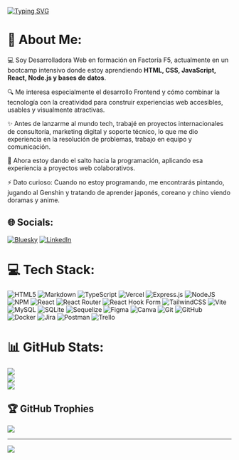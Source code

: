 [![Typing SVG](https://readme-typing-svg.demolab.com?font=Caveat&size=35&pause=1000&color=C778F7&width=435&height=60&lines=Hello%2C+it's+me...+%F0%9F%98%8A;Hola!+++%F0%9F%91%8B+)](https://git.io/typing-svg)

# 💫 About Me:
💻 Soy Desarrolladora Web en formación en Factoría F5, actualmente en un bootcamp intensivo donde estoy aprendiendo **HTML, CSS, JavaScript, React, Node.js y bases de datos**.

🔍 Me interesa especialmente el desarrollo Frontend y cómo combinar la tecnología con la creatividad para construir experiencias web accesibles, usables y visualmente atractivas.

✨ Antes de lanzarme al mundo tech, trabajé en proyectos internacionales de consultoría, marketing digital y soporte técnico, lo que me dio experiencia en la resolución de problemas, trabajo en equipo y comunicación.

🌱 Ahora estoy dando el salto hacia la programación, aplicando esa experiencia a proyectos web colaborativos.

⚡ Dato curioso: Cuando no estoy programando, me encontrarás pintando, jugando al Genshin y tratando de aprender japonés, coreano y chino viendo doramas y anime.


## 🌐 Socials:
[![Bluesky](https://img.shields.io/badge/bluesky-0285FF?style=for-the-badge&logo=bluesky&logoColor=%23FFFFFF)](https://bsky.app/profile/@olgalura.bsky.social) 
[![LinkedIn](https://img.shields.io/badge/LinkedIn-%230077B5.svg?logo=linkedin&logoColor=white)](https://www.linkedin.com/in/olga-ramirez-rodriguez/)

# 💻 Tech Stack:
![HTML5](https://img.shields.io/badge/html5-%23E34F26.svg?style=flat&logo=html5&logoColor=white) ![Markdown](https://img.shields.io/badge/markdown-%23000000.svg?style=flat&logo=markdown&logoColor=white) ![TypeScript](https://img.shields.io/badge/typescript-%23007ACC.svg?style=flat&logo=typescript&logoColor=white) ![Vercel](https://img.shields.io/badge/vercel-%23000000.svg?style=flat&logo=vercel&logoColor=white) ![Express.js](https://img.shields.io/badge/express.js-%23404d59.svg?style=flat&logo=express&logoColor=%2361DAFB) ![NodeJS](https://img.shields.io/badge/node.js-6DA55F?style=flat&logo=node.js&logoColor=white) ![NPM](https://img.shields.io/badge/NPM-%23CB3837.svg?style=flat&logo=npm&logoColor=white) ![React](https://img.shields.io/badge/react-%2320232a.svg?style=flat&logo=react&logoColor=%2361DAFB) ![React Router](https://img.shields.io/badge/React_Router-CA4245?style=flat&logo=react-router&logoColor=white) ![React Hook Form](https://img.shields.io/badge/React%20Hook%20Form-%23EC5990.svg?style=flat&logo=reacthookform&logoColor=white) ![TailwindCSS](https://img.shields.io/badge/tailwindcss-%2338B2AC.svg?style=flat&logo=tailwind-css&logoColor=white) ![Vite](https://img.shields.io/badge/vite-%23646CFF.svg?style=flat&logo=vite&logoColor=white) ![MySQL](https://img.shields.io/badge/mysql-4479A1.svg?style=flat&logo=mysql&logoColor=white) ![SQLite](https://img.shields.io/badge/sqlite-%2307405e.svg?style=flat&logo=sqlite&logoColor=white) ![Sequelize](https://img.shields.io/badge/Sequelize-52B0E7?style=flat&logo=Sequelize&logoColor=white) ![Figma](https://img.shields.io/badge/figma-%23F24E1E.svg?style=flat&logo=figma&logoColor=white) ![Canva](https://img.shields.io/badge/Canva-%2300C4CC.svg?style=flat&logo=Canva&logoColor=white) ![Git](https://img.shields.io/badge/git-%23F05033.svg?style=flat&logo=git&logoColor=white) ![GitHub](https://img.shields.io/badge/github-%23121011.svg?style=flat&logo=github&logoColor=white) ![Docker](https://img.shields.io/badge/docker-%230db7ed.svg?style=flat&logo=docker&logoColor=white) ![Jira](https://img.shields.io/badge/jira-%230A0FFF.svg?style=flat&logo=jira&logoColor=white) ![Postman](https://img.shields.io/badge/Postman-FF6C37?style=flat&logo=postman&logoColor=white) ![Trello](https://img.shields.io/badge/Trello-%23026AA7.svg?style=flat&logo=Trello&logoColor=white)
# 📊 GitHub Stats:
![](https://github-readme-stats.vercel.app/api?username=olgararo&theme=ambient_gradient&hide_border=false&include_all_commits=false&count_private=false)<br/>
![](https://nirzak-streak-stats.vercel.app/?user=olgararo&theme=ambient_gradient&hide_border=false)<br/>
![](https://github-readme-stats.vercel.app/api/top-langs/?username=olgararo&theme=ambient_gradient&hide_border=false&include_all_commits=false&count_private=false&layout=compact)

## 🏆 GitHub Trophies
![](https://github-profile-trophy.vercel.app/?username=olgararo&theme=blue-green&no-frame=false&no-bg=false&margin-w=4)

---
[![](https://visitcount.itsvg.in/api?id=olgararo&icon=0&color=5)](https://visitcount.itsvg.in)

<!-- Proudly created with GPRM ( https://gprm.itsvg.in ) -->
